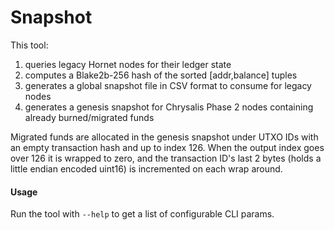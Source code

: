 # Snapshot

This tool:

1. queries legacy Hornet nodes for their ledger state
2. computes a Blake2b-256 hash of the sorted [addr,balance] tuples
3. generates a global snapshot file in CSV format to consume for legacy nodes
4. generates a genesis snapshot for Chrysalis Phase 2 nodes containing already burned/migrated funds

Migrated funds are allocated in the genesis snapshot under UTXO IDs with an empty transaction hash and up to index 126.
When the output index goes over 126 it is wrapped to zero, and the transaction ID's last 2 bytes (holds a little endian
encoded uint16) is incremented on each wrap around.

#### Usage

Run the tool with `--help` to get a list of configurable CLI params.